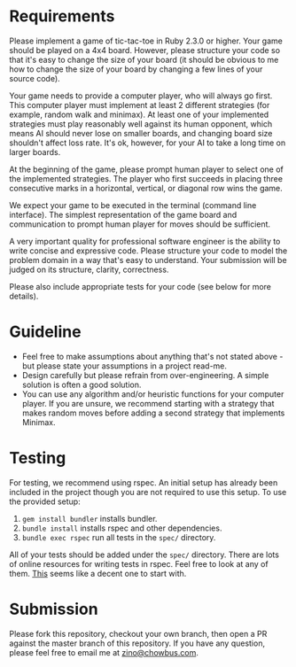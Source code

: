 # Requirements

Please implement a game of tic-tac-toe in Ruby 2.3.0 or higher. Your game should be played on a 4x4 board. However, please structure your code so that it's easy to change the size of your board (it should be obvious to me how to change the size of your board by changing a few lines of your source code).

Your game needs to provide a computer player, who will always go first. This computer player must implement at least 2 different strategies (for example, random walk and minimax). At least one of your implemented strategies must play reasonably well against its human opponent, which means AI should never lose on smaller boards, and changing board size shouldn't affect loss rate. It's ok, however, for your AI to take a long time on larger boards.

At the beginning of the game, please prompt human player to select one of the implemented strategies. The player who first succeeds in placing three consecutive marks in a horizontal, vertical, or diagonal row wins the game.

We expect your game to be executed in the terminal (command line interface). The simplest representation of the game board and communication to prompt human player for moves should be sufficient.

A very important quality for professional software engineer is the ability to write concise and expressive code. Please structure your code to model the problem domain in a way that's easy to understand. Your submission will be judged on its structure, clarity, correctness.

Please also include appropriate tests for your code (see below for more details).

# Guideline

* Feel free to make assumptions about anything that's not stated above - but please state your assumptions in a project read-me.
* Design carefully but please refrain from over-engineering. A simple solution is often a good solution.
* You can use any algorithm and/or heuristic functions for your computer player. If you are unsure, we recommend starting with a strategy that makes random moves before adding a second strategy that implements Minimax.

# Testing

For testing, we recommend using rspec. An initial setup has already been included in the project though you are not required to use this setup. To use the provided setup:

1. `gem install bundler` installs bundler.
2. `bundle install` installs rspec and other dependencies.
3. `bundle exec rspec` run all tests in the `spec/` directory.

All of your tests should be added under the `spec/` directory. There are lots of online resources for writing tests in rspec. Feel free to look at any of them. [This](https://blog.teamtreehouse.com/an-introduction-to-rspec) seems like a decent one to start with.

# Submission

Please fork this repository, checkout your own branch, then open a PR against the master branch of this repository. If you have any question, please feel free to email me at zino@chowbus.com.
